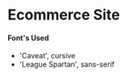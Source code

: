 <h1>Ecommerce Site</h1>

<h4>Font's Used</h4>
<ul>
    <li>'Caveat', cursive</li>
    <li>'League Spartan', sans-serif</li>
</ul>